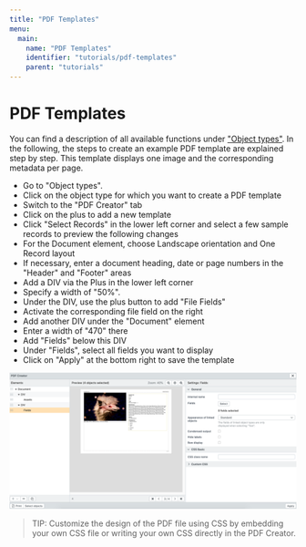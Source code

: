 ```yaml
---
title: "PDF Templates"
menu:
  main:
    name: "PDF Templates"
    identifier: "tutorials/pdf-templates"
    parent: "tutorials"
---
```

# PDF Templates

You can find a description of all available functions under ["Object types"](/en/webfrontend/rightsmanagement/objecttypes/). In the following, the steps to create an example PDF template are explained step by step. This template displays one image and the corresponding metadata per page.

- Go to "Object types".
- Click on the object type for which you want to create a PDF template
- Switch to the "PDF Creator" tab
- Click on the plus to add a new template
- Click "Select Records" in the lower left corner and select a few sample records to preview the following changes
- For the Document element, choose Landscape orientation and One Record layout
- If necessary, enter a document heading, date or page numbers in the "Header" and "Footer" areas
- Add a DIV via the Plus in the lower left corner
- Specify a width of "50%".
- Under the DIV, use the plus button to add "File Fields"
- Activate the corresponding file field on the right
- Add another DIV under the "Document" element
- Enter a width of "470" there
- Add "Fields" below this DIV
- Under "Fields", select all fields you want to display
- Click on "Apply" at the bottom right to save the template



![](pdf_creator_example_en.png)



> TIP: Customize the design of the PDF file using CSS by embedding your own CSS file or writing your own CSS directly in the PDF Creator.